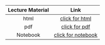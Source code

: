 Lecture Material | Link
:-----:          | :--------:
html             | [click for html](../notebooks/Lecture_06/Printout/Lecture_06.html)
pdf              | [click for pdf](../notebooks/Lecture_06/Printout/Lecture_06.pdf)
Notebook         | [click for notebook](../lecture06_pluto)